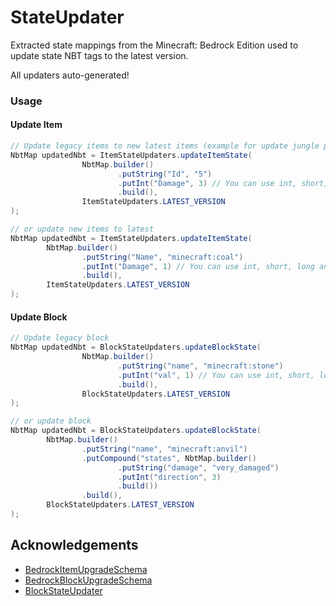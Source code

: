 # StateUpdater

Extracted state mappings from the Minecraft: Bedrock Edition used to update state NBT tags to the latest version.

All updaters auto-generated!

### Usage

#### Update Item

```java
// Update legacy items to new latest items (example for update jungle planks)
NbtMap updatedNbt = ItemStateUpdaters.updateItemState(
                NbtMap.builder()
                        .putString("Id", "5")
                        .putInt("Damage", 3) // You can use int, short, long and byte
                        .build(),
                ItemStateUpdaters.LATEST_VERSION
);

// or update new items to latest
NbtMap updatedNbt = ItemStateUpdaters.updateItemState(
        NbtMap.builder()
                .putString("Name", "minecraft:coal")
                .putInt("Damage", 1) // You can use int, short, long and byte
                .build(),
        ItemStateUpdaters.LATEST_VERSION
);
```

#### Update Block

```java
// Update legacy block
NbtMap updatedNbt = BlockStateUpdaters.updateBlockState(
                NbtMap.builder()
                        .putString("name", "minecraft:stone")
                        .putInt("val", 1) // You can use int, short, long and byte
                        .build(),
                BlockStateUpdaters.LATEST_VERSION
);

// or update block
NbtMap updatedNbt = BlockStateUpdaters.updateBlockState(
        NbtMap.builder()
                .putString("name", "minecraft:anvil")
                .putCompound("states", NbtMap.builder()
                        .putString("damage", "very_damaged")
                        .putInt("direction", 3)
                        .build())
                .build(),
        BlockStateUpdaters.LATEST_VERSION
);
```

## Acknowledgements

* [BedrockItemUpgradeSchema](https://github.com/pmmp/BedrockItemUpgradeSchema)
* [BedrockBlockUpgradeSchema](https://github.com/pmmp/BedrockBlockUpgradeSchema)
* [BlockStateUpdater](https://github.com/CloudburstMC/BlockStateUpdater)